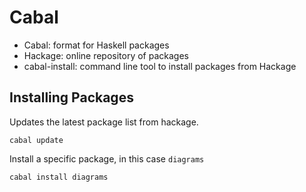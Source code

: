 # Cabal

* Cabal: format for Haskell packages
* Hackage: online repository of packages
* cabal-install: command line tool to install packages from Hackage

## Installing Packages

Updates the latest package list from hackage.

```
cabal update
```

Install a specific package, in this case `diagrams`

```
cabal install diagrams
```
